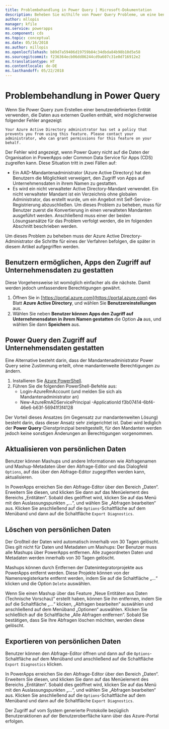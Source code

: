 ```yaml
---
title: Problembehandlung in Power Query | Microsoft-Dokumentation
description: Beheben Sie mithilfe von Power Query Probleme, um eine benutzerdefinierte Entität in Common Data Service (CDS) für Apps zu erstellen.
author: mllopis
manager: kfile
ms.service: powerapps
ms.component: cds
ms.topic: conceptual
ms.date: 05/16/2018
ms.author: millopis
ms.openlocfilehash: b89d7a59406d19759b84c34dbda84b98b10d5e58
ms.sourcegitcommit: f236364ecb06dd86244cd9a607c31e0d716912e2
ms.translationtype: HT
ms.contentlocale: de-DE
ms.lasthandoff: 05/22/2018
---
```

# <a name="troubleshooting-power-query"></a>Problembehandlung in Power Query
Wenn Sie Power Query zum Erstellen einer benutzerdefinierten Entität verwenden, die Daten aus externen Quellen enthält, wird möglicherweise folgender Fehler angezeigt:

`Your Azure Active Directory administrator has set a policy that prevents you from using this feature. Please contact your administrator, who can grant permissions for this feature on your behalf.`

Der Fehler wird angezeigt, wenn Power Query nicht auf die Daten der Organisation in PowerApps oder Common Data Service für Apps (CDS) zugreifen kann. Diese Situation tritt in zwei Fällen auf:

* Ein AAD-Mandantenadministrator (Azure Active Directory) hat den Benutzern die Möglichkeit verweigert, den Zugriff von Apps auf Unternehmensdaten in ihrem Namen zu gestatten.
* Es wird ein nicht verwalteter Active Directory-Mandant verwendet. Ein nicht verwalteter Mandant ist ein Verzeichnis ohne globalen Administrator, das erstellt wurde, um ein Angebot mit Self-Service-Registrierung abzuschließen. Um dieses Problem zu beheben, muss für Benutzer zuerst die Konvertierung in einen verwalteten Mandanten ausgeführt werden. Anschließend muss einer der beiden Lösungsansätze für das Problem verfolgt werden, die im folgenden Abschnitt beschrieben werden.

Um dieses Problem zu beheben muss der Azure Active Directory-Administrator die Schritte für eines der Verfahren befolgen, die später in diesem Artikel aufgegriffen werden.

## <a name="allow-users-to-consent-to-apps-that-access-company-data"></a>Benutzern ermöglichen, Apps den Zugriff auf Unternehmensdaten zu gestatten
Diese Vorgehensweise ist womöglich einfacher als die nächste. Damit werden jedoch umfassendere Berechtigungen gewährt.

1. Öffnen Sie in [https://portal.azure.com](https://portal.azure.com) das Blatt **Azure Active Directory**, und wählen Sie **Benutzereinstellungen** aus.
2. Wählen Sie neben **Benutzer können Apps den Zugriff auf Unternehmensdaten in ihrem Namen gestatten** die Option **Ja** aus, und wählen Sie dann **Speichern** aus.

## <a name="allow-power-query-to-access-company-data"></a>Power Query den Zugriff auf Unternehmensdaten gestatten
Eine Alternative besteht darin, dass der Mandantenadministrator Power Query seine Zustimmung erteilt, ohne mandantenweite Berechtigungen zu ändern.

1. Installieren Sie [Azure PowerShell](https://docs.microsoft.com/powershell/azure/install-azurerm-ps).
2. Führen Sie die folgenden PowerShell-Befehle aus:
   * Login-AzureRmAccount (und melden Sie sich als Mandantenadministrator an)
   * New-AzureRmADServicePrincipal -ApplicationId f3b07414-6bf4-46e6-b63f-56941f3f4128

Der Vorteil dieses Ansatzes (im Gegensatz zur mandantenweiten Lösung) besteht darin, dass dieser Ansatz sehr zielgerichtet ist. Dabei wird lediglich der **Power Query**-Dienstprinzipal bereitgestellt, für den Mandanten werden jedoch keine sonstigen Änderungen an Berechtigungen vorgenommen.

## <a name="updating-personal-data"></a>Aktualisieren von persönlichen Daten

Benutzer können Mashups und andere Informationen wie Abfragenamen und Mashup-Metadaten über den Abfrage-Editor und das Dialogfeld `Options`, auf das über den Abfrage-Editor zugegriffen werden kann, aktualisieren.

In PowerApps erreichen Sie den Abfrage-Editor über den Bereich „Daten“. Erweitern Sie diesen, und klicken Sie dann auf das Menüelement des Bereichs „Entitäten“. Sobald dies geöffnet wird, klicken Sie auf das Menü mit den Auslassungspunkten „...“, und wählen Sie „Abfragen bearbeiten“ aus. Klicken Sie anschließend auf die `Options`-Schaltfläche auf dem Menüband und dann auf die Schaltfläche `Export Diagnostics`.


## <a name="deleting-personal-data"></a>Löschen von persönlichen Daten

Der Großteil der Daten wird automatisch innerhalb von 30 Tagen gelöscht. Dies gilt nicht für Daten und Metadaten um Mashups: Der Benutzer muss alle Mashups über PowerApps entfernen. Alle zugeordneten Daten und Metadaten werden innerhalb von 30 Tagen gelöscht.

Mashups können durch Entfernen der Datenintegratorprojekte aus PowerApps entfernt werden. Diese Projekte können von der Namensregisterkarte entfernt werden, indem Sie auf die Schaltfläche „...“ klicken und die Option `Delete` auswählen.

Wenn Sie einen Mashup über das Feature „Neue Entitäten aus Daten (Technische Vorschau)“ erstellt haben, können Sie ihn entfernen, indem Sie auf die Schaltfläche „...“ klicken, „Abfragen bearbeiten“ auswählen und anschließend auf dem Menüband „Optionen“ auswählen. Klicken Sie schließlich auf die Schaltfläche „Alle Abfragen entfernen“. Sobald Sie bestätigen, dass Sie Ihre Abfragen löschen möchten, werden diese gelöscht.


## <a name="exporting-personal-data"></a>Exportieren von persönlichen Daten

Benutzer können den Abfrage-Editor öffnen und dann auf die `Options`-Schaltfläche auf dem Menüband und anschließend auf die Schaltfläche `Export Diagnostics` klicken.

In PowerApps erreichen Sie den Abfrage-Editor über den Bereich „Daten“. Erweitern Sie diesen, und klicken Sie dann auf das Menüelement des Bereichs „Entitäten“. Sobald dies geöffnet wird, klicken Sie auf das Menü mit den Auslassungspunkten „...“, und wählen Sie „Abfragen bearbeiten“ aus. Klicken Sie anschließend auf die `Options`-Schaltfläche auf dem Menüband und dann auf die Schaltfläche `Export Diagnostics`.

Der Zugriff auf vom System generierte Protokolle bezüglich Benutzeraktionen auf der Benutzeroberfläche kann über das Azure-Portal erfolgen.


